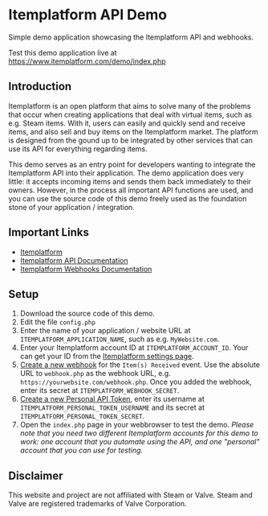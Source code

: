 # Itemplatform API Demo
Simple demo application showcasing the Itemplatform API and webhooks.

Test this demo application live at https://www.itemplatform.com/demo/index.php

## Introduction
Itemplatform is an open platform that aims to solve many of the problems that occur when creating applications that deal with virtual items, such as e.g. Steam items. With it, users can easily and quickly send and receive items, and also sell and buy items on the Itemplatform market. The platform is designed from the gound up to be integrated by other services that can use its API for everything regarding items.

This demo serves as an entry point for developers wanting to integrate the Itemplatform API into their application. The demo application does very little: it accepts incoming items and sends them back immediately to their owners. However, in the process all important API functions are used, and you can use the source code of this demo freely used as the foundation stone of your application / integration.

## Important Links
- [Itemplatform](https://www.itemplatform.com/)
- [Itemplatform API Documentation](http://developer.webmini.com/en/itemplatform-api/)
- [Itemplatform Webhooks Documentation](http://developer.webmini.com/en/webhooks/)

## Setup
1. Download the source code of this demo.
2. Edit the file `config.php`
  1. Enter the name of your application / website URL at `ITEMPLATFORM_APPLICATION_NAME`, such as e.g. `MyWebsite.com`.
  2. Enter your Itemplatform account ID at `ITEMPLATFORM_ACCOUNT_ID`. Your can get your ID from the [Itemplatform settings page](https://www.itemplatform.com/en/settings/).
  3. [Create a new webhook](https://my.webmini.com/en/user/apihooks/) for the `Item(s) Received` event. Use the absolute URL to `webhook.php` as the webhook URL, e.g. `https://yourwebsite.com/webhook.php`. Once you added the webhook, enter its secret at `ITEMPLATFORM_WEBHOOK_SECRET`.
  4. [Create a new Personal API Token](https://my.webmini.com/en/user/apikeys/), enter its username at `ITEMPLATFORM_PERSONAL_TOKEN_USERNAME` and its secret at `ITEMPLATFORM_PERSONAL_TOKEN_SECRET`.
3. Open the `index.php` page in your webbrowser to test the demo. *Please note that you need two different Itemplatform accounts for this demo to work: one account that you automate using the API, and one "personal" account that you can use for testing.*

## Disclaimer
This website and project are not affiliated with Steam or Valve. Steam and Valve are registered trademarks of Valve Corporation.

